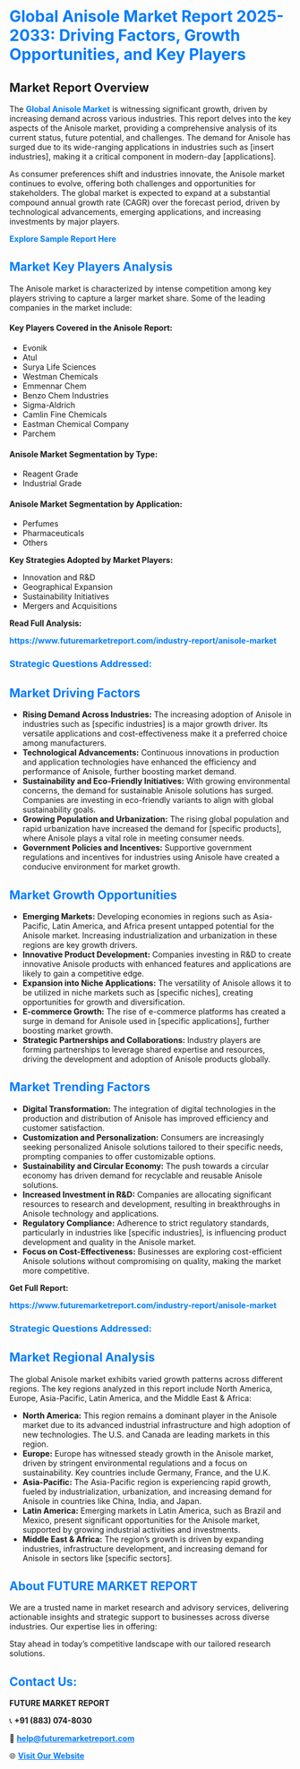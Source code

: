 <h1 style="color: #007BFF;">Global Anisole Market Report 2025-2033: Driving Factors, Growth Opportunities, and Key Players</h1>

<section id="overview">
<h2>Market Report Overview</h2>
<p>The <a href="https://www.futuremarketreport.com/industry-report/anisole-market" style="color: #007BFF; text-decoration: none;"><strong>Global Anisole Market</strong></a> is witnessing significant growth, driven by increasing demand across various industries. This report delves into the key aspects of the Anisole market, providing a comprehensive analysis of its current status, future potential, and challenges. The demand for Anisole has surged due to its wide-ranging applications in industries such as [insert industries], making it a critical component in modern-day [applications].</p>
<p>As consumer preferences shift and industries innovate, the Anisole market continues to evolve, offering both challenges and opportunities for stakeholders. The global market is expected to expand at a substantial compound annual growth rate (CAGR) over the forecast period, driven by technological advancements, emerging applications, and increasing investments by major players.</p>
</section>

<section id="overview">
<p><a href="https://www.futuremarketreport.com/request-sample/reportId=63150" style="color: #007BFF; text-decoration: none;"><strong>Explore Sample Report Here</strong></a></p>
</section>

<section id="key-players">
<h2 style="color: #007BFF;">Market Key Players Analysis</h2>
<p>The Anisole market is characterized by intense competition among key players striving to capture a larger market share. Some of the leading companies in the market include:</p>
<h4>Key Players Covered in the Anisole Report:</h4>
<ul><li>Evonik</li><li>Atul</li><li>Surya Life Sciences</li><li>Westman Chemicals</li><li>Emmennar Chem</li><li>Benzo Chem Industries</li><li>Sigma-Aldrich</li><li>Camlin Fine Chemicals</li><li>Eastman Chemical Company</li><li>Parchem</li></ul>
<h4>Anisole Market Segmentation by Type:</h4>
<ul><li>Reagent Grade</li><li>Industrial Grade</li></ul>

<h4>Anisole Market Segmentation by Application:</h4>
<ul><li>Perfumes</li><li>Pharmaceuticals</li><li>Others</li></ul>
<p><strong>Key Strategies Adopted by Market Players:</strong></p>
<ul>
<li>Innovation and R&D</li>
<li>Geographical Expansion</li>
<li>Sustainability Initiatives</li>
<li>Mergers and Acquisitions</li>
</ul>
</section>

<section>
<p><strong>Read Full Analysis: </strong></p><a href="https://www.futuremarketreport.com/industry-report/anisole-market" style="color: #007BFF; text-decoration: none;"><strong>https://www.futuremarketreport.com/industry-report/anisole-market</strong></a>
<h3 style="color: #007BFF;">Strategic Questions Addressed:</h3>
</section>

<section id="driving-factors">
<h2 style="color: #007BFF;">Market Driving Factors</h2>
<ul>
<li><strong>Rising Demand Across Industries:</strong> The increasing adoption of Anisole in industries such as [specific industries] is a major growth driver. Its versatile applications and cost-effectiveness make it a preferred choice among manufacturers.</li>
<li><strong>Technological Advancements:</strong> Continuous innovations in production and application technologies have enhanced the efficiency and performance of Anisole, further boosting market demand.</li>
<li><strong>Sustainability and Eco-Friendly Initiatives:</strong> With growing environmental concerns, the demand for sustainable Anisole solutions has surged. Companies are investing in eco-friendly variants to align with global sustainability goals.</li>
<li><strong>Growing Population and Urbanization:</strong> The rising global population and rapid urbanization have increased the demand for [specific products], where Anisole plays a vital role in meeting consumer needs.</li>
<li><strong>Government Policies and Incentives:</strong> Supportive government regulations and incentives for industries using Anisole have created a conducive environment for market growth.</li>
</ul>
</section>

<section id="growth-opportunities">
<h2 style="color: #007BFF;">Market Growth Opportunities</h2>
<ul>
<li><strong>Emerging Markets:</strong> Developing economies in regions such as Asia-Pacific, Latin America, and Africa present untapped potential for the Anisole market. Increasing industrialization and urbanization in these regions are key growth drivers.</li>
<li><strong>Innovative Product Development:</strong> Companies investing in R&D to create innovative Anisole products with enhanced features and applications are likely to gain a competitive edge.</li>
<li><strong>Expansion into Niche Applications:</strong> The versatility of Anisole allows it to be utilized in niche markets such as [specific niches], creating opportunities for growth and diversification.</li>
<li><strong>E-commerce Growth:</strong> The rise of e-commerce platforms has created a surge in demand for Anisole used in [specific applications], further boosting market growth.</li>
<li><strong>Strategic Partnerships and Collaborations:</strong> Industry players are forming partnerships to leverage shared expertise and resources, driving the development and adoption of Anisole products globally.</li>
</ul>
</section>

<section id="trending-factors">
<h2 style="color: #007BFF;">Market Trending Factors</h2>
<ul>
<li><strong>Digital Transformation:</strong> The integration of digital technologies in the production and distribution of Anisole has improved efficiency and customer satisfaction.</li>
<li><strong>Customization and Personalization:</strong> Consumers are increasingly seeking personalized Anisole solutions tailored to their specific needs, prompting companies to offer customizable options.</li>
<li><strong>Sustainability and Circular Economy:</strong> The push towards a circular economy has driven demand for recyclable and reusable Anisole solutions.</li>
<li><strong>Increased Investment in R&D:</strong> Companies are allocating significant resources to research and development, resulting in breakthroughs in Anisole technology and applications.</li>
<li><strong>Regulatory Compliance:</strong> Adherence to strict regulatory standards, particularly in industries like [specific industries], is influencing product development and quality in the Anisole market.</li>
<li><strong>Focus on Cost-Effectiveness:</strong> Businesses are exploring cost-efficient Anisole solutions without compromising on quality, making the market more competitive.</li>
</ul>
</section>

<section>
<p><strong>Get Full Report: </strong></p><a href="https://www.futuremarketreport.com/industry-report/anisole-market" style="color: #007BFF; text-decoration: none;"><strong>https://www.futuremarketreport.com/industry-report/anisole-market</strong></a>
<h3 style="color: #007BFF;">Strategic Questions Addressed:</h3>
</section>


<section id="regional-analysis">
<h2 style="color: #007BFF;">Market Regional Analysis</h2>
<p>The global Anisole market exhibits varied growth patterns across different regions. The key regions analyzed in this report include North America, Europe, Asia-Pacific, Latin America, and the Middle East & Africa:</p>
<ul>
<li><strong>North America:</strong> This region remains a dominant player in the Anisole market due to its advanced industrial infrastructure and high adoption of new technologies. The U.S. and Canada are leading markets in this region.</li>
<li><strong>Europe:</strong> Europe has witnessed steady growth in the Anisole market, driven by stringent environmental regulations and a focus on sustainability. Key countries include Germany, France, and the U.K.</li>
<li><strong>Asia-Pacific:</strong> The Asia-Pacific region is experiencing rapid growth, fueled by industrialization, urbanization, and increasing demand for Anisole in countries like China, India, and Japan.</li>
<li><strong>Latin America:</strong> Emerging markets in Latin America, such as Brazil and Mexico, present significant opportunities for the Anisole market, supported by growing industrial activities and investments.</li>
<li><strong>Middle East & Africa:</strong> The region’s growth is driven by expanding industries, infrastructure development, and increasing demand for Anisole in sectors like [specific sectors].</li>
</ul>
</section>

<footer>
<h2 style="color: #007BFF;">About FUTURE MARKET REPORT</h2>
<p>We are a trusted name in market research and advisory services, delivering actionable insights and strategic support to businesses across diverse industries. Our expertise lies in offering:</p>

<p>Stay ahead in today’s competitive landscape with our tailored research solutions.</p>

<h2 style="color: #007BFF;">Contact Us:</h2>
<p><strong>FUTURE MARKET REPORT</strong></p>
<p>📞 <strong>+91 (883) 074-8030</strong></p>
<p>📧 <strong><a href="mailto:help@futuremarketreport.com" style="color: #007BFF;">help@futuremarketreport.com</a></strong></p>
<p>🌐 <strong><a href="https://www.futuremarketreport.com/" style="color: #007BFF;">Visit Our Website</a></strong></p>
</footer>